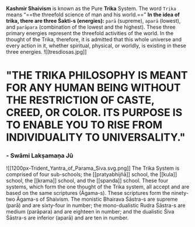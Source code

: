 **Kashmir Shaivism** is known as the Pure **Trika** System. The word `Trika` means “==the threefold science of man and his world.==” **In the idea of trika, there are three Śakti-s (energies):** `parā` (supreme), `aparā` (lowest), and `parāpara` (combination of the lowest and the highest). These three primary energies represent the threefold activities of the world. In the thought of the Trika, therefore, it is admitted that this whole universe and every action in it, whether spiritual, physical, or worldly, is existing in these three energies.
![[tresdiosas.jpg]]
# "THE TRIKA PHILOSOPHY IS MEANT FOR ANY HUMAN BEING WITHOUT THE RESTRICTION OF CASTE, CREED, OR COLOR. ITS PURPOSE IS TO ENABLE YOU TO RISE FROM INDIVIDUALITY TO UNIVERSALITY."
### - Swāmi Lakṣamaṇa Jū
![[1200px-Trident_Yantra_of_Parama_Siva.svg.png]]
The Trika System is comprised of four sub-schools; the [[pratyabhijñā]] school, the [[kula]] school, the [[krama]] school, and the [[spanda]] school. These four systems, which form the one thought of the Trika system, all accept and are based on the same scriptures (Āgama-s). These scriptures form the ninety-two Āgama-s of Shaivism. The monistic Bhairava Śāstra-s are supreme (parā) and are sixty-four in number; the mono-dualistic Rudra Śāstra-s are medium (parāpara) and are eighteen in number; and the dualistic Śiva Śāstra-s are inferior (aparā) and are ten in number.
